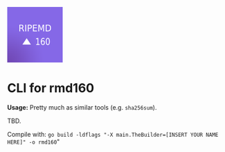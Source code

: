 ![RIPE MD160 Logo]
# CLI for rmd160

**Usage:** Pretty much as similar tools (e.g. `sha256sum`).

TBD.

Compile with: `go build -ldflags "-X main.TheBuilder=[INSERT YOUR NAME HERE]" -o rmd160`"

[RIPE MD160 Logo]: ../assets/rmd160-logo-small.png
